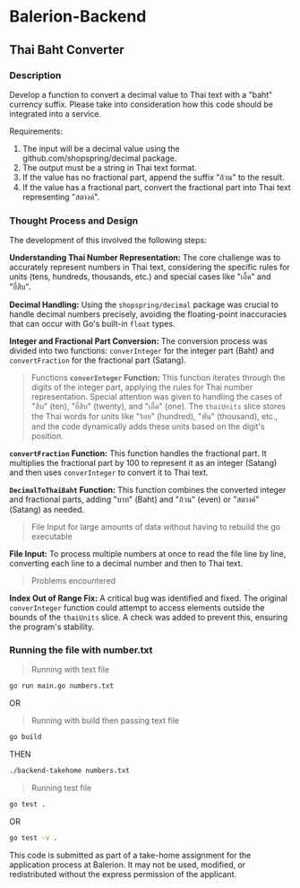 # Balerion-Backend

## Thai Baht Converter

### **Description**

Develop a function to convert a decimal value to Thai text with a "baht" currency suffix. Please take into consideration how this code should be integrated into a service.

Requirements:
1. The input will be a decimal value using the github.com/shopspring/decimal package.
2. The output must be a string in Thai text format.
3. If the value has no fractional part, append the suffix "ถ้วน" to the result.
4. If the value has a fractional part, convert the fractional part into Thai text representing "สตางค์".


### Thought Process and Design

The development of this involved the following steps:

**Understanding Thai Number Representation:** The core challenge was to accurately represent numbers in Thai text, considering the specific rules for units (tens, hundreds, thousands, etc.) and special cases like "เอ็ด" and "ยี่สิบ".

**Decimal Handling:**  Using the `shopspring/decimal` package was crucial to handle decimal numbers precisely, avoiding the floating-point inaccuracies that can occur with Go's built-in `float` types.

**Integer and Fractional Part Conversion:** The conversion process was divided into two functions: `converInteger` for the integer part (Baht) and `convertFraction` for the fractional part (Satang).


> Functions
**`converInteger` Function:** This function iterates through the digits of the integer part, applying the rules for Thai number representation.  Special attention was given to handling the cases of "สิบ" (ten), "ยี่สิบ" (twenty), and "เอ็ด" (one).  The `thaiUnits` slice stores the Thai words for units like "ร้อย" (hundred), "พัน" (thousand), etc., and the code dynamically adds these units based on the digit's position.

**`convertFraction` Function:** This function handles the fractional part. It multiplies the fractional part by 100 to represent it as an integer (Satang) and then uses `converInteger` to convert it to Thai text.

**`DecimalToThaiBaht` Function:** This function combines the converted integer and fractional parts, adding "บาท" (Baht) and "ถ้วน" (even) or "สตางค์" (Satang) as needed.

> File Input for large amounts of data without having to rebuild the go executable

**File Input:** To process multiple numbers at once to read the file line by line, converting each line to a decimal number and then to Thai text.

> Problems encountered

**Index Out of Range Fix:** A critical bug was identified and fixed.  The original `converInteger` function could attempt to access elements outside the bounds of the `thaiUnits` slice.  A check was added to prevent this, ensuring the program's stability.

### Running the file with number.txt

> Running with text file
```bash
go run main.go numbers.txt
```

OR

> Running with build then passing text file
```bash
go build
```
THEN
```bash
./backend-takehome numbers.txt
```

> Running test file
```bash
go test .
```
OR
```bash
go test -v .
```

This code is submitted as part of a take-home assignment for the application process at Balerion. It may not be used, modified, or redistributed without the express permission of the applicant.

